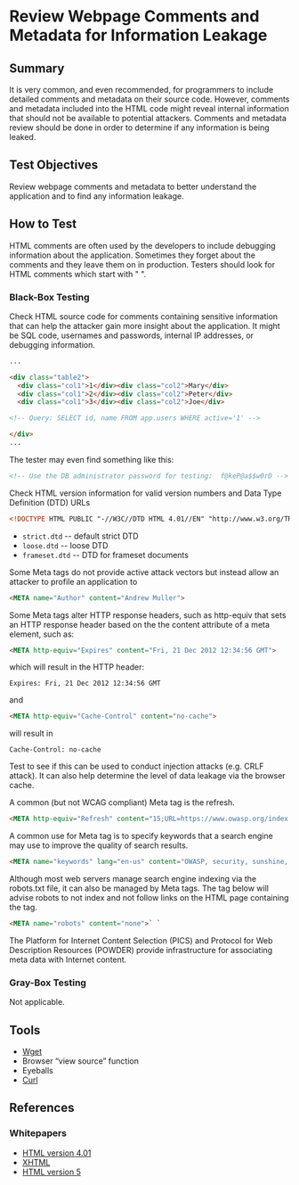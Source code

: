 # Review Webpage Comments and Metadata for Information Leakage

## Summary

It is very common, and even recommended, for programmers to include detailed comments and metadata on their source code. However, comments and metadata included into the HTML code might reveal internal information that should not be available to potential attackers. Comments and metadata review should be done in order to determine if any information is being leaked.

## Test Objectives

Review webpage comments and metadata to better understand the application and to find any information leakage.

## How to Test

HTML comments are often used by the developers to include debugging information about the application. Sometimes they forget about the comments and they leave them on in production. Testers should look for HTML comments which start with " ".

### Black-Box Testing

Check HTML source code for comments containing sensitive information that can help the attacker gain more insight about the application. It might be SQL code, usernames and passwords, internal IP addresses, or debugging information.

```html
...

<div class="table2">
  <div class="col1">1</div><div class="col2">Mary</div>
  <div class="col1">2</div><div class="col2">Peter</div>
  <div class="col1">3</div><div class="col2">Joe</div>

<!-- Query: SELECT id, name FROM app.users WHERE active='1' -->

</div>
...
```

The tester may even find something like this:

```html
<!-- Use the DB administrator password for testing:  f@keP@a$$w0rD -->
```

Check HTML version information for valid version numbers and Data Type Definition (DTD) URLs

```html
<!DOCTYPE HTML PUBLIC "-//W3C//DTD HTML 4.01//EN" "http://www.w3.org/TR/html4/strict.dtd">
```

- `strict.dtd` -- default strict DTD
- `loose.dtd` -- loose DTD
- `frameset.dtd` -- DTD for frameset documents

Some Meta tags do not provide active attack vectors but instead allow an attacker to profile an application to

```html
<META name="Author" content="Andrew Muller">
```

Some Meta tags alter HTTP response headers, such as http-equiv that sets an HTTP response header based on the the content attribute of a meta element, such as:

```html
<META http-equiv="Expires" content="Fri, 21 Dec 2012 12:34:56 GMT">
```

which will result in the HTTP header:

`Expires: Fri, 21 Dec 2012 12:34:56 GMT`

and

```html
<META http-equiv="Cache-Control" content="no-cache">
```

will result in

`Cache-Control: no-cache`

Test to see if this can be used to conduct injection attacks (e.g. CRLF attack). It can also help determine the level of data leakage via the browser cache.

A common (but not WCAG compliant) Meta tag is the refresh.

```html
<META http-equiv="Refresh" content="15;URL=https://www.owasp.org/index.html">
```

A common use for Meta tag is to specify keywords that a search engine may use to improve the quality of search results.

```html
<META name="keywords" lang="en-us" content="OWASP, security, sunshine, lollipops">
```

Although most web servers manage search engine indexing via the robots.txt file, it can also be managed by Meta tags. The tag below will advise robots to not index and not follow links on the HTML page containing the tag.

```html
<META name="robots" content="none">` `
```

The Platform for Internet Content Selection (PICS) and Protocol for Web Description Resources (POWDER) provide infrastructure for associating meta data with Internet content.

### Gray-Box Testing

Not applicable.

## Tools

- [Wget](https://www.gnu.org/software/wget/wget.html)
- Browser “view source” function
- Eyeballs
- [Curl](https://curl.haxx.se/)

## References

### Whitepapers

- [HTML version 4.01](http://www.w3.org/TR/1999/REC-html401-19991224)
- [XHTML](http://www.w3.org/TR/2010/REC-xhtml-basic-20101123/)
- [HTML version 5](http://www.w3.org/TR/html5/)

